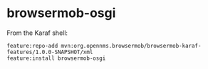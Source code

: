
# browsermob-osgi

From the Karaf shell:
```
feature:repo-add mvn:org.opennms.browsermob/browsermob-karaf-features/1.0.0-SNAPSHOT/xml
feature:install browsermob-osgi
```

